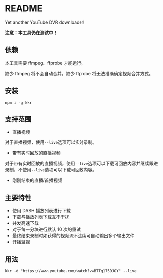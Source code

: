 # README

Yet another YouTube DVR downloader!

**注意：本工具仍在测试中！**

## 依赖

本工具需要 ffmpeg、ffprobe 才能运行。

缺少 ffmpeg 将不会自动合并，缺少 ffprobe 将无法准确确定视频合并方式。

## 安装

`npm i -g kkr`

## 支持范围

-   直播视频

对于直播视频，使用`--live`选项可以实时录制。

-   带有实时回放的直播视频

对于带有实时回放的直播视频，使用`--live`选项可以下载可回放内容并继续跟进录制，不使用`--live`选项可以下载可回放内容。

-   刚刚结束的直播/首播视频

## 主要特性

-   使用 DASH 播放列表进行下载
-   下载与播放列表下载互不干扰
-   并发高速下载
-   对于每一分块进行默认 10 次的重试
-   最终结束录制时如获得的视频流不连续可自动输出多个输出文件
-   开播监视

## 用法

`kkr -d "https://www.youtube.com/watch?v=BTTq175DJOY" --live`
